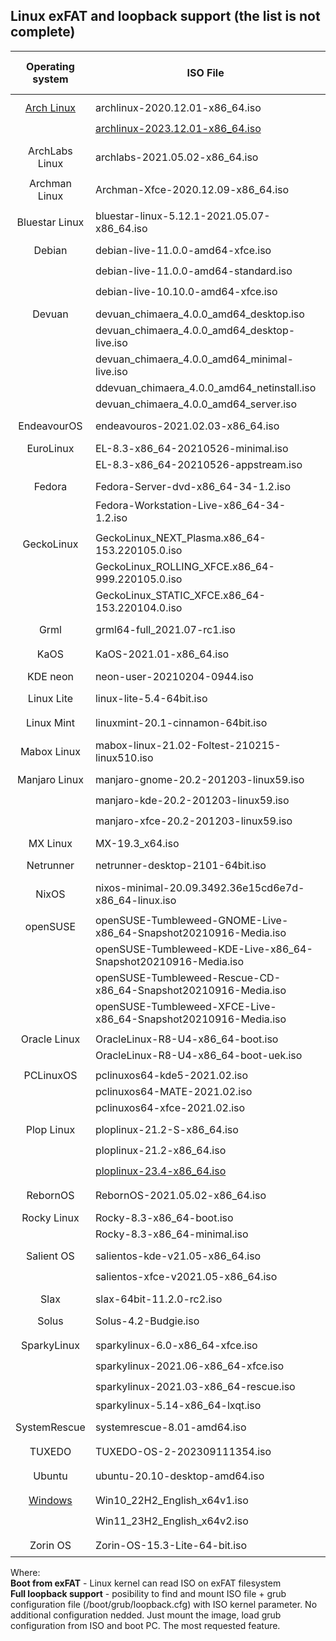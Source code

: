 ## Linux exFAT and loopback support (the list is not complete)

| Operating system | ISO File | Boot from exFAT | Full loopback support |
| :-: | --- | :-: | :-: |
| | | | |
| [Arch Linux](https://archlinux.org/) | archlinux-2020.12.01-x86_64.iso | :heavy_check_mark: | :x: |
| | [archlinux-2023.12.01-x86_64.iso](https://geo.mirror.pkgbuild.com/iso/2023.12.01/archlinux-2023.12.01-x86_64.iso) | :heavy_check_mark: | :heavy_check_mark: |
| | | | |
| ArchLabs Linux | archlabs-2021.05.02-x86_64.iso | :heavy_check_mark: | :x: |
| | | | |
| Archman Linux | Archman-Xfce-2020.12.09-x86_64.iso | :heavy_check_mark: | :x: |
| | | | |
| Bluestar Linux | bluestar-linux-5.12.1-2021.05.07-x86_64.iso | :heavy_check_mark: | :x: |
| | | | |
| Debian | debian-live-11.0.0-amd64-xfce.iso | :x: | :heavy_check_mark: |
| | debian-live-11.0.0-amd64-standard.iso | :x: | :heavy_check_mark: |
| | debian-live-10.10.0-amd64-xfce.iso | :x: | :heavy_check_mark: |
| | | | |
| Devuan | devuan_chimaera_4.0.0_amd64_desktop.iso | :x: | :x: |
| | devuan_chimaera_4.0.0_amd64_desktop-live.iso | :x: | :x: |
| | devuan_chimaera_4.0.0_amd64_minimal-live.iso | :x: | :x: |
| | ddevuan_chimaera_4.0.0_amd64_netinstall.iso | :x: | :x: |
| | devuan_chimaera_4.0.0_amd64_server.iso | :x: | :x: |
| | | | |
| EndeavourOS | endeavouros-2021.02.03-x86_64.iso | :heavy_check_mark: | :x: |
| | | | |
| EuroLinux | EL-8.3-x86_64-20210526-minimal.iso | :x: | :x: |
| | EL-8.3-x86_64-20210526-appstream.iso | :x: | :x: |
| | | | |
| Fedora | Fedora-Server-dvd-x86_64-34-1.2.iso | :heavy_check_mark: | :x: |
| | Fedora-Workstation-Live-x86_64-34-1.2.iso | :heavy_check_mark: | :x: |
| | | | |
| GeckoLinux | GeckoLinux_NEXT_Plasma.x86_64-153.220105.0.iso | :heavy_check_mark: | :heavy_check_mark: |
| | GeckoLinux_ROLLING_XFCE.x86_64-999.220105.0.iso | :heavy_check_mark: | :heavy_check_mark: |
| | GeckoLinux_STATIC_XFCE.x86_64-153.220104.0.iso | :heavy_check_mark: | :heavy_check_mark: |
| | | | |
| Grml | grml64-full_2021.07-rc1.iso | :x: | :heavy_check_mark: |
| | | | |
| KaOS | KaOS-2021.01-x86_64.iso | :heavy_check_mark: | :x: |
| | | | |
| KDE neon | neon-user-20210204-0944.iso | :x: | :x: |
| | | | |
| Linux Lite | linux-lite-5.4-64bit.iso | :x: | :heavy_check_mark: |
| | | | |
| Linux Mint | linuxmint-20.1-cinnamon-64bit.iso | :x: | :heavy_check_mark: |
| | | | |
| Mabox Linux | mabox-linux-21.02-Foltest-210215-linux510.iso | :heavy_check_mark: | :heavy_check_mark: |
| | | | |
| Manjaro Linux | manjaro-gnome-20.2-201203-linux59.iso | :heavy_check_mark: | :heavy_check_mark: |
| | manjaro-kde-20.2-201203-linux59.iso | :heavy_check_mark: | :heavy_check_mark: |
| | manjaro-xfce-20.2-201203-linux59.iso | :heavy_check_mark: | :heavy_check_mark: |
| | | | |
| MX Linux | MX-19.3_x64.iso | :x: | :x: |
| | | | |
| Netrunner | netrunner-desktop-2101-64bit.iso | :x: | :heavy_check_mark: |
| | | | |
| NixOS | nixos-minimal-20.09.3492.36e15cd6e7d-x86_64-linux.iso | :x: | :heavy_check_mark: |
| | | | |
| openSUSE | openSUSE-Tumbleweed-GNOME-Live-x86_64-Snapshot20210916-Media.iso | :heavy_check_mark: | :heavy_check_mark: |
| | openSUSE-Tumbleweed-KDE-Live-x86_64-Snapshot20210916-Media.iso | :heavy_check_mark: | :heavy_check_mark: |
| | openSUSE-Tumbleweed-Rescue-CD-x86_64-Snapshot20210916-Media.iso | :heavy_check_mark: | :heavy_check_mark: |
| | openSUSE-Tumbleweed-XFCE-Live-x86_64-Snapshot20210916-Media.iso | :heavy_check_mark: | :heavy_check_mark: |
| | | | |
| Oracle Linux | OracleLinux-R8-U4-x86_64-boot.iso | :x: | :x: |
| | OracleLinux-R8-U4-x86_64-boot-uek.iso | :x: | :x: |
| | | | |
| PCLinuxOS | pclinuxos64-kde5-2021.02.iso | :x: | :x: |
| | pclinuxos64-MATE-2021.02.iso | :x: | :x: |
| | pclinuxos64-xfce-2021.02.iso | :x: | :x: |
| | | | |
| Plop Linux | ploplinux-21.2-S-x86_64.iso | :heavy_check_mark: | :x: |
| | ploplinux-21.2-x86_64.iso | :heavy_check_mark: | :x: |
| | [ploplinux-23.4-x86_64.iso](https://download.plop.at/ploplinux/23.4/live/ploplinux-23.4-x86_64.iso) | :heavy_check_mark: | :x: |
| | | | |
| RebornOS | RebornOS-2021.05.02-x86_64.iso | :heavy_check_mark: | :x: |
| | | | |
| Rocky Linux | Rocky-8.3-x86_64-boot.iso | :x: | :x: |
| | Rocky-8.3-x86_64-minimal.iso | :x: | :x: |
| | | | |
| Salient OS | salientos-kde-v21.05-x86_64.iso | :heavy_check_mark: | :x: |
| | salientos-xfce-v2021.05-x86_64.iso | :heavy_check_mark: | :x: |
| | | | |
| Slax | slax-64bit-11.2.0-rc2.iso | :x: | :x: |
| | | | |
| Solus | Solus-4.2-Budgie.iso | :heavy_check_mark: | :x: |
| | | | |
| SparkyLinux | sparkylinux-6.0-x86_64-xfce.iso | :x: | :heavy_check_mark:  |
| | sparkylinux-2021.06-x86_64-xfce.iso | :x: | :heavy_check_mark:  |
| | sparkylinux-2021.03-x86_64-rescue.iso | :x: | :heavy_check_mark:  |
| | sparkylinux-5.14-x86_64-lxqt.iso | :x: | :x: |
| | | | |
| SystemRescue | systemrescue-8.01-amd64.iso | :heavy_check_mark: | :x: |
| | | | |
| TUXEDO | TUXEDO-OS-2-202309111354.iso | :heavy_check_mark: | :heavy_check_mark: |
| | | | |
| Ubuntu | ubuntu-20.10-desktop-amd64.iso | :x: | :heavy_check_mark: |
| | | | |
| [Windows](https://www.microsoft.com/software-download/) | Win10_22H2_English_x64v1.iso | :heavy_check_mark: | [:x:](../config/windows) |
| | Win11_23H2_English_x64v2.iso | :heavy_check_mark: | [:x:](../config/windows) |
| | | | |
| Zorin OS | Zorin-OS-15.3-Lite-64-bit.iso | :x: | :heavy_check_mark: |

Where:  
**Boot from exFAT** - Linux kernel can read ISO on exFAT filesystem  
**Full loopback support** - posibility to find and mount ISO file + grub configuration file (/boot/grub/loopback.cfg) with ISO kernel parameter. No additional configuration nedded. Just mount the image, load grub configuration from ISO and boot PC. The most requested feature.

